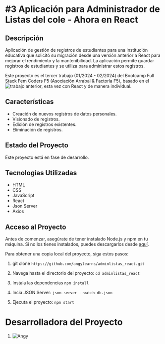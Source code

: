 # #3 Aplicación para Administrador de Listas del cole - Ahora en React


## Descripción

Aplicación de gestión de registros de estudiantes para una institución educativa que solicitó su migración desde una versión anterior a React para mejorar el rendimiento y la mantenibilidad. La aplicación permite guardar registros de estudiantes y se utiliza para administrar estos registros.

Este proyecto es el tercer trabajo (01/2024 - 02/2024) del Bootcamp Full Stack Fem Coders F5 (Asociación Arrabal & Factoría F5), basado en el ![trabajo anterior](https://github.com/angylearns/adminlistas_g4), esta vez con React y de manera individual.


## ​Características

- Creación de nuevos registros de datos personales.
- Visionado de registros.
- Edición de registros existentes.
- Eliminación de registros.


## Estado del Proyecto

Este proyecto está en fase de desarrollo.


## Tecnologías Utilizadas

- HTML
- CSS
- JavaScript
- React
- Json Server
- Axios


## Acceso al Proyecto

 Antes de comenzar, asegúrate de tener instalado Node.js y npm en tu máquina. Si no los tienes instalados, puedes descargarlos desde [aquí](https://nodejs.org/).

   Para obtener una copia local del proyecto, siga estos pasos:

1. git clone `https://github.com/angylearns/adminlistas_react.git`

2. Navega hasta el directorio del proyecto: `cd adminlistas_react`

3. Instala las dependencias `npm install`

4. Incia JSON Server: `json-server --watch db.json`

5. Ejecuta el proyecto: `npm start`


# Desarrolladora del Proyecto

1. ![Angy](https://github.com/angylearns)
